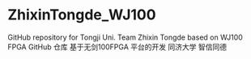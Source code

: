 # ZhixinTongde_WJ100
GitHub repository for Tongji Uni. Team Zhixin Tongde based on WJ100 FPGA
GitHub 仓库 基于无剑100FPGA 平台的开发
同济大学 智信同德
